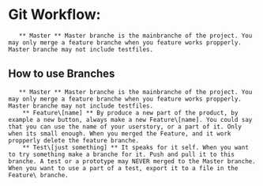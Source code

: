 # Git Workflow:
       ** Master ** Master branche is the mainbranche of the project. You may only merge a feature branche when you feature works propperly. Master branche may not include testfiles.
##    How to use Branches
       ** Master ** Master branche is the mainbranche of the project. You may only merge a feature branche when you feature works propperly.   Master branche may not include testfiles.
        ** Feature\[name] ** By produce a new part of the product, by example a new button, always make a new Feature\[name]. You could say that you can use the name of your userstory, or a part of it. Only when its small enough. When you merged the Feature, and it work propperly delete the feature branche.
        ** Test\[just something] ** It speaks for it self. When you want to try something make a branche for it. Push and pull it to this branche. A test or a prototype may NEVER merged to the Master branche. When you want to use a part of a test, export it to a file in the Feature\ branche.